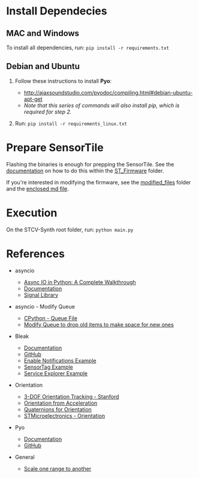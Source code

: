 # Install Dependecies

## MAC and Windows

To install all dependencies, run: `pip install -r requirements.txt`


## Debian and Ubuntu

1. Follow these instructions to install **Pyo**:
    * http://ajaxsoundstudio.com/pyodoc/compiling.html#debian-ubuntu-apt-get
    * *Note that this series of commands will also install pip, which is required for step 2.*

2. Run: `pip install -r requirements_linux.txt`


# Prepare SensorTile

Flashing the binaries is enough for prepping the SensorTile. See the [documentation](/ST_Firmware/flashing_the_ST.md) on how to do this within the [ST_Firmware](/ST_Firmware) folder.

If you're interested in modifying the firmware, see the [modified_files](/ST_Firmware/modified_files) folder and the [enclosed md file](/ST_Firmware/modified_files/updated_firmware_notes.md).


# Execution

On the STCV-Synth root folder, run: `python main.py`


# References

* asyncio
    * [Async IO in Python: A Complete Walkthrough](https://realpython.com/async-io-python/)
    * [Documentation](https://docs.python.org/3/library/asyncio.html)
    * [Signal Library](https://docs.python.org/3/library/signal.html)

* asyncio - Modify Queue
    * [CPython - Queue File](https://github.com/python/cpython/blob/d8080c01195cc9a19af752bfa04d98824dd9fb15/Lib/asyncio/queues.py#L235)
    * [Modify Queue to drop old items to make space for new ones](https://stackoverflow.com/questions/54376090/how-to-push-items-off-of-asyncio-priorityqueue-when-it-is-at-maxsize-and-i-put)

* Bleak
    * [Documentation](https://bleak.readthedocs.io/en/latest/)
    * [GitHub](https://github.com/hbldh/bleak)
    * [Enable Notifications Example](https://github.com/hbldh/bleak/blob/develop/examples/enable_notifications.py)
    * [SensorTag Example](https://github.com/hbldh/bleak/blob/develop/examples/sensortag.py)
    * [Service Explorer Example](https://github.com/hbldh/bleak/blob/develop/examples/service_explorer.py)

* Orientation
    * [3-DOF Orientation Tracking - Stanford](https://stanford.edu/class/ee267/notes/ee267_notes_imu.pdf)
    * [Orientation from Acceleration](https://wiki.dfrobot.com/How_to_Use_a_Three-Axis_Accelerometer_for_Tilt_Sensing)
    * [Quaternions for Orientation](https://blog.endaq.com/quaternions-for-orientation)
    * [STMicroelectronics - Orientation](https://drive.google.com/file/d/1Xf-TZg9yErff3C9yOtBsvXd0sC9HHD0M/view)

* Pyo
    * [Documentation](http://ajaxsoundstudio.com/pyodoc/)
    * [GitHub](https://github.com/belangeo/pyo)

* General
    * [Scale one range to another](https://stackoverflow.com/questions/4154969/how-to-map-numbers-in-range-099-to-range-1-01-0/33127793)
